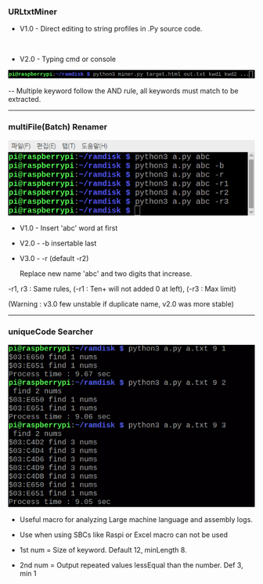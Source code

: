 ### URLtxtMiner

* V1.0 - Direct editing to string profiles in .Py source code.

<br>

* V2.0 - Typing cmd or console

 ![UtM](/images/UM.png)

  -- Multiple keyword follow the AND rule, all keywords must match to be extracted.

  ---

### multiFile(Batch) Renamer

 ![BtR](/images/BR.png)

* V1.0 - Insert 'abc' word at first

* V2.0 - -b insertable last

* V3.0 - -r (default -r2)

   Replace new name 'abc' and two digits that increase.

-r1, r3 : Same rules, (-r1 : Ten+ will not added 0 at left), (-r3 : Max limit)

(Warning : v3.0 few unstable if duplicate name, v2.0 was more stable)

  ---

### uniqueCode Searcher

 ![UcS](/images/US.png)

* Useful macro for analyzing Large machine language and assembly logs.

* Use when using SBCs like Raspi or Excel macro can not be used

 - 1st num = Size of keyword. Default 12, minLength 8.

 - 2nd num = Output repeated values lessEqual than the number. Def 3, min 1




  
